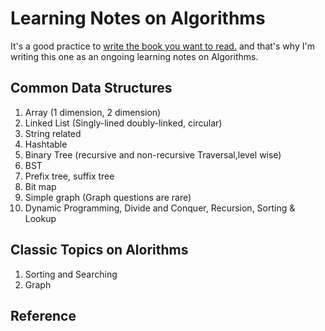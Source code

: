 Learning Notes on Algorithms
================

It's a good practice to [write the book you want to read.](http://austinkleon.com/2008/12/18/a-manifesto-write-the-book-you-want-to-read/)
and that's why I'm writing this one as an ongoing learning notes on Algorithms.

## Common Data Structures
1. Array (1 dimension, 2 dimension)
2. Linked List (Singly-lined doubly-linked, circular)
3. String related
4. Hashtable
5. Binary Tree (recursive and non-recursive Traversal,level wise)
6. BST
7. Prefix tree, suffix tree
8. Bit map
9. Simple graph (Graph questions are rare)
10. Dynamic Programming, Divide and Conquer, Recursion, Sorting & Lookup

## Classic Topics on Alorithms
1. Sorting and Searching
2. Graph


## Reference


